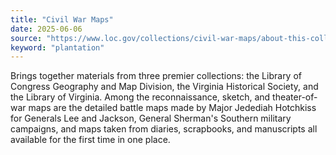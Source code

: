 ```yaml
---
title: "Civil War Maps"
date: 2025-06-06
source: "https://www.loc.gov/collections/civil-war-maps/about-this-collection/"
keyword: "plantation"
---
```


Brings together materials from three premier collections: the Library of Congress Geography and Map Division, the Virginia Historical Society, and the Library of Virginia. Among the reconnaissance, sketch, and theater-of-war maps are the detailed battle maps made by Major Jedediah Hotchkiss for Generals Lee and Jackson, General Sherman's Southern military campaigns, and maps taken from diaries, scrapbooks, and manuscripts all available for the first time in one place.

